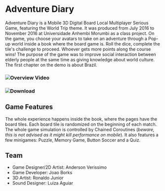 # Adventure Diary
Adventure Diary is a Mobile 3D Digital Board Local Multiplayer Serious Game, featuring the World Trip theme. It was produced from July 2016 to November 2016 at Universidade Anhembi Morumbi as a class project. On the game, you choose your avatars to take on an adventure through a Pop-up world inside a book where the board game is. Roll the dice, complete the tile's challenge to proceed. Whoever gets more points along the course wins! The purpose of the game was to improve social interaction between elderly people at the same time as giving knowledge about world culture. The first chapter on the demo is about Brazil.

### ![Overview Video](https://youtu.be/jm2NsgE2Ii8)
### ![Download]()

## Game Features

The whole experience happens inside the book, where the pages have the board tiles. Each board tile is randomized on the beginning of each match. The whole game simulation is controlled by Chained Coroutines (*beware, this is not advised as it might kill performance on mobile*). It also features a few minigames: Puzzle, Memory Game, Button Soccer and a Quiz.

## Team

- Game Designer/2D Artist: Anderson Verissimo
- Game Developer: Joao Borks
- 3D Artist: Ronaldo Junior
- Sound Designer: Luiza Aguiar
